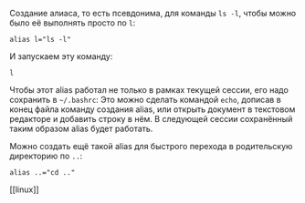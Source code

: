 Создание алиаса, то есть псевдонима, для команды `ls -l`, чтобы можно было её выполнять просто по `l`:

```
alias l="ls -l"
```

И запускаем эту команду:

```
l
```

Чтобы этот alias работал не только в рамках текущей сессии, его надо сохранить в `~/.bashrc`: Это можно сделать командой `echo`, дописав в конец файла команду создания alias, или открыть документ в текстовом редакторе и добавить строку в нём. В следующей сессии сохранённый таким образом alias будет работать.

Можно создать ещё такой alias для быстрого перехода в родительскую директорию по `..`:

```
alias ..="cd .."
```
[[linux]]
